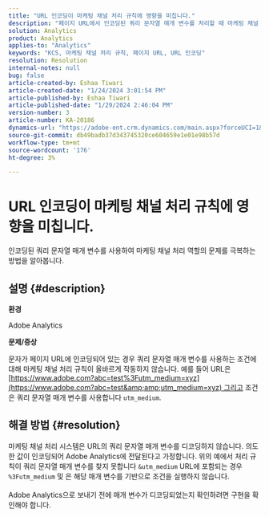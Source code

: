 ```yaml
---
title: "URL 인코딩이 마케팅 채널 처리 규칙에 영향을 미칩니다."
description: "페이지 URL에서 인코딩된 쿼리 문자열 매개 변수를 처리할 때 마케팅 채널 처리 규칙과 관련된 문제를 해결하는 방법에 대해 알아봅니다."
solution: Analytics
product: Analytics
applies-to: "Analytics"
keywords: "KCS, 마케팅 채널 처리 규칙, 페이지 URL, URL 인코딩"
resolution: Resolution
internal-notes: null
bug: false
article-created-by: Eshaa Tiwari
article-created-date: "1/24/2024 3:01:54 PM"
article-published-by: Eshaa Tiwari
article-published-date: "1/29/2024 2:46:04 PM"
version-number: 3
article-number: KA-20186
dynamics-url: "https://adobe-ent.crm.dynamics.com/main.aspx?forceUCI=1&pagetype=entityrecord&etn=knowledgearticle&id=eff55780-c9ba-ee11-a569-6045bd006268"
source-git-commit: db49badb37d343745320ce604659e1e01e98b57d
workflow-type: tm+mt
source-wordcount: '176'
ht-degree: 3%

---
```


# URL 인코딩이 마케팅 채널 처리 규칙에 영향을 미칩니다.


인코딩된 쿼리 문자열 매개 변수를 사용하여 마케팅 채널 처리 역할의 문제를 극복하는 방법을 알아봅니다.

## 설명 {#description}


<b>환경</b>

Adobe Analytics

<b>문제/증상</b>

문자가 페이지 URL에 인코딩되어 있는 경우 쿼리 문자열 매개 변수를 사용하는 조건에 대해 마케팅 채널 처리 규칙이 올바르게 작동하지 않습니다. 예를 들어 URL은 [https://www.adobe.com?abc=test%3Futm_medium=xyz](https://www.adobe.com?abc=test&amp;amp;utm_medium=xyz) 그리고 조건은 쿼리 문자열 매개 변수를 사용합니다 `utm_medium`.


## 해결 방법 {#resolution}

마케팅 채널 처리 시스템은 URL의 쿼리 문자열 매개 변수를 디코딩하지 않습니다. 의도한 값이 인코딩되어 Adobe Analytics에 전달된다고 가정합니다. 위의 예에서 처리 규칙이 쿼리 문자열 매개 변수를 찾지 못합니다 `&utm_medium` URL에 포함되는 경우 `%3Futm_medium` 및 은 해당 매개 변수를 기반으로 조건을 실행하지 않습니다.<br> <br>Adobe Analytics으로 보내기 전에 매개 변수가 디코딩되었는지 확인하려면 구현을 확인해야 합니다.